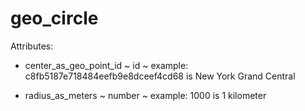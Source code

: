 # geo_circle

Attributes:

* center_as_geo_point_id ~ id ~ example: c8fb5187e718484eefb9e8dceef4cd68 is New York Grand Central

* radius_as_meters ~ number ~ example: 1000 is 1 kilometer
